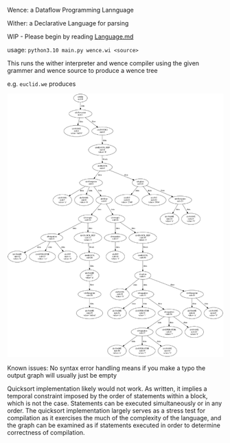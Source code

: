 Wence:  a Dataflow Programming Lannguage

Wither: a Declarative Language for parsing

WIP - Please begin by reading [Language.md](Language.md)

usage: `python3.10 main.py wence.wi <source>`

This runs the wither interpreter and wence compiler using the given grammer and wence source to produce a wence tree

e.g. `euclid.we` produces

![this graph](images/euclid.svg)

Known issues:
No syntax error handling means if you make a typo the output graph will usually just be empty

Quicksort implementation likely would not work. As written, it implies a temporal constraint imposed by the order of statements within a block, which is not the case. Statements can be executed simultaneously or in any order. The quicksort implementation largely serves as a stress test for compilation as it exercises the much of the complexity of the language, and the graph can be examined as if statements executed in order to determine correctness of compilation.
